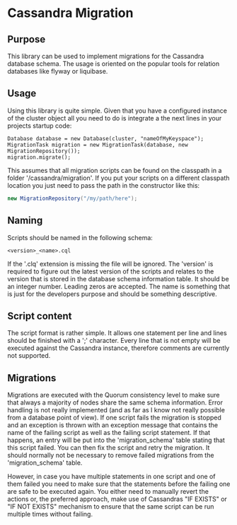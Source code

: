 # Cassandra Migration

## Purpose
This library can be used to implement migrations for the Cassandra database schema.
The usage is oriented on the popular tools for relation databases like flyway or liquibase.

## Usage
Using this library is quite simple. Given that you have a configured instance of the
cluster object all you need to do is integrate a the next lines in your projects startup code:

```
Database database = new Database(cluster, "nameOfMyKeyspace");
MigrationTask migration = new MigrationTask(database, new MigrationRepository());
migration.migrate();
```

This assumes that all migration scripts can be found on the classpath in a folder '/cassandra/migration'.
If you put your scripts on a different classpath location you just need to pass the path in the constructor
like this:

```java
new MigrationRepository("/my/path/here");
```

## Naming
Scripts should be named in the following schema:

```
<version>_<name>.cql
```

If the '.clq' extension is missing the file will be ignored. The 'version' is required to figure out the latest version of the scripts and relates to the version that is stored in the database schema information table. It should be an integer number. Leading zeros are accepted. The name is something that is just for the developers purpose and should be something descriptive.

## Script content
The script format is rather simple. It allows one statement per line and lines should be finished with a ';' character. Every line that is not empty will be executed against the Cassandra instance, therefore comments are currently not supported.

## Migrations
Migrations are executed with the Quorum consistency level to make sure that always a majority of nodes share the same schema information.
Error handling is not really implemented (and as far as I know not really possible from a database point of view). If one script fails the migration is stopped and an exception is thrown with an exception message that contains the name of the failing script as well as the failing script statement. If that happens, an entry will be put into the 'migration_schema' table stating that this script failed. You can then fix the script and retry the migration. It should normally not be necessary to remove failed migrations from the 'migration_schema' table.

However, in case you have multiple statements in one script and one of them failed you need to make sure that the statements before the failing one are safe to be executed again. You either need to manually revert the actions or, the preferred approach, make use of Cassandras "IF EXISTS" or "IF NOT EXISTS" mechanism to ensure that the same script can be run multiple times without failing.
